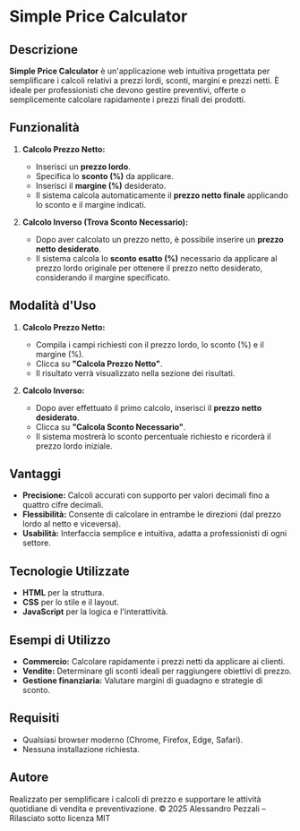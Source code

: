 # Simple Price Calculator

## Descrizione

**Simple Price Calculator** è un'applicazione web intuitiva progettata per semplificare i calcoli relativi a prezzi lordi, sconti, margini e prezzi netti. È ideale per professionisti che devono gestire preventivi, offerte o semplicemente calcolare rapidamente i prezzi finali dei prodotti.

## Funzionalità

1. **Calcolo Prezzo Netto:**
   - Inserisci un **prezzo lordo**.
   - Specifica lo **sconto (%)** da applicare.
   - Inserisci il **margine (%)** desiderato.
   - Il sistema calcola automaticamente il **prezzo netto finale** applicando lo sconto e il margine indicati.

2. **Calcolo Inverso (Trova Sconto Necessario):**
   - Dopo aver calcolato un prezzo netto, è possibile inserire un **prezzo netto desiderato**.
   - Il sistema calcola lo **sconto esatto (%)** necessario da applicare al prezzo lordo originale per ottenere il prezzo netto desiderato, considerando il margine specificato.

## Modalità d'Uso

1. **Calcolo Prezzo Netto:**
   - Compila i campi richiesti con il prezzo lordo, lo sconto (%) e il margine (%).
   - Clicca su **"Calcola Prezzo Netto"**.
   - Il risultato verrà visualizzato nella sezione dei risultati.

2. **Calcolo Inverso:**
   - Dopo aver effettuato il primo calcolo, inserisci il **prezzo netto desiderato**.
   - Clicca su **"Calcola Sconto Necessario"**.
   - Il sistema mostrerà lo sconto percentuale richiesto e ricorderà il prezzo lordo iniziale.

## Vantaggi

- **Precisione:** Calcoli accurati con supporto per valori decimali fino a quattro cifre decimali.
- **Flessibilità:** Consente di calcolare in entrambe le direzioni (dal prezzo lordo al netto e viceversa).
- **Usabilità:** Interfaccia semplice e intuitiva, adatta a professionisti di ogni settore.

## Tecnologie Utilizzate

- **HTML** per la struttura.
- **CSS** per lo stile e il layout.
- **JavaScript** per la logica e l'interattività.

## Esempi di Utilizzo

- **Commercio:** Calcolare rapidamente i prezzi netti da applicare ai clienti.
- **Vendite:** Determinare gli sconti ideali per raggiungere obiettivi di prezzo.
- **Gestione finanziaria:** Valutare margini di guadagno e strategie di sconto.

## Requisiti

- Qualsiasi browser moderno (Chrome, Firefox, Edge, Safari).
- Nessuna installazione richiesta.

## Autore

Realizzato per semplificare i calcoli di prezzo e supportare le attività quotidiane di vendita e preventivazione.
© 2025 Alessandro Pezzali – Rilasciato sotto licenza MIT

